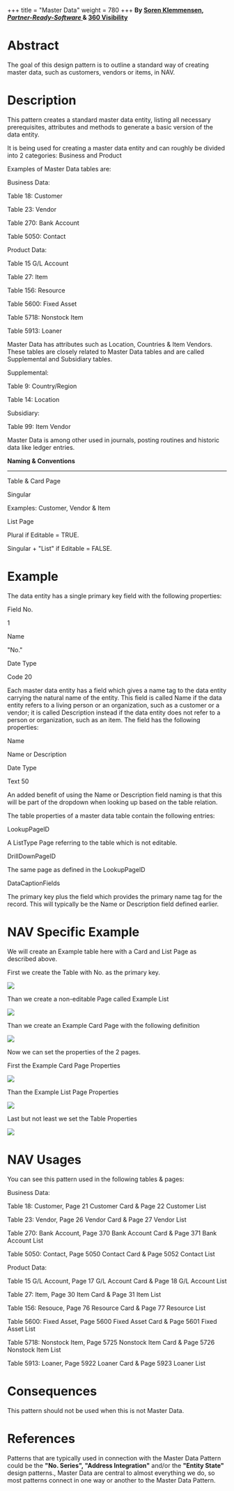 +++
title = "Master Data"
weight = 780
+++
__By [Soren Klemmensen][anchor0], [_Partner-Ready-Software_ ][anchor1]& [360 Visibility][anchor2]__

# Abstract

The goal of this design pattern is to outline a standard way of creating master data, such as customers, vendors or items, in NAV.

# Description

This pattern creates a standard master data entity, listing all necessary prerequisites, attributes and methods to generate a basic version of the data entity.

It is being used for creating a master data entity and can roughly be divided into 2 categories: Business and Product

Examples of Master Data tables are:

Business Data:

Table 18: Customer

Table 23: Vendor

Table 270: Bank Account

Table 5050: Contact

Product Data:

Table 15 G/L Account

Table 27: Item

Table 156: Resource

Table 5600: Fixed Asset

Table 5718: Nonstock Item

Table 5913: Loaner

Master Data has attributes such as Location, Countries & Item Vendors. These tables are closely related to Master Data tables and are called Supplemental and Subsidiary tables.

Supplemental:

Table 9: Country/Region

Table 14: Location

Subsidiary:

Table 99: Item Vendor

Master Data is among other used in journals, posting routines and historic data like ledger entries.

**Naming & Conventions**

****

Table & Card Page

Singular

Examples: Customer, Vendor & Item

List Page

Plural if Editable = TRUE. 

Singular + "List" if Editable = FALSE.

# Example

The data entity has a single primary key field with the following properties:

Field No.

1

Name

"No."

Date Type

Code 20

Each master data entity has a field which gives a name tag to the data entity carrying the natural name of the entity. This field is called Name if the data entity refers to a living person or an organization, such as a customer or a vendor; it is called Description instead if the data entity does not refer to a person or organization, such as an item. The field has the following properties:

Name

Name or Description

Date Type

Text 50

An added benefit of using the Name or Description field naming is that this will be part of the dropdown when looking up based on the table relation.

The table properties of a master data table contain the following entries:

LookupPageID

A ListType Page referring to the table which is not editable.

DrillDownPageID

The same page as defined in the LookupPageID

DataCaptionFields

The primary key plus the field which provides the primary name tag for the record. This will typically be the Name or Description field defined earlier.

# NAV Specific Example

We will create an Example table here with a Card and List Page as described above.

First we create the Table with No. as the primary key.

[![ ][image0]][anchor3]

Than we create a non-editable Page called Example List

[![ ][image1]][anchor4]

Than we create an Example Card Page with the following definition

[![ ][image2]][anchor5]

Now we can set the properties of the 2 pages.

First the Example Card Page Properties

[![ ][image3]][anchor6]

Than the Example List Page Properties

[![ ][image4]][anchor7]

Last but not least we set the Table Properties

[![ ][image5]][anchor8]

# NAV Usages 

You can see this pattern used in the following tables & pages:

Business Data:

Table 18: Customer, Page 21 Customer Card & Page 22 Customer List

Table 23: Vendor, Page 26 Vendor Card & Page 27 Vendor List

Table 270: Bank Account, Page 370 Bank Account Card & Page 371 Bank Account List

Table 5050: Contact, Page 5050 Contact Card & Page 5052 Contact List

Product Data:

Table 15 G/L Account, Page 17 G/L Account Card & Page 18 G/L Account List

Table 27: Item, Page 30 Item Card & Page 31 Item List

Table 156: Resouce, Page 76 Resource Card & Page 77 Resource List

Table 5600: Fixed Asset, Page 5600 Fixed Asset Card & Page 5601 Fixed Asset List

Table 5718: Nonstock Item, Page 5725 Nonstock Item Card & Page 5726 Nonstock Item List

Table 5913: Loaner, Page 5922 Loaner Card & Page 5923 Loaner List

# Consequences

This pattern should not be used when this is not Master Data.

# References

Patterns that are typically used in connection with the Master Data Pattern could be the **"No. Series", "Address Integration"** and/or the **"Entity State"** design patterns., Master Data are central to almost everything we do, so most patterns connect in one way or another to the Master Data Pattern.



[anchor0]: http://mvp.microsoft.com/en-us/mvp/Soren%20Klemmensen-5001002 "Soren Klemmensen"
[anchor1]: http://partner-ready-software.com/ "Partner-Ready-Software"
[anchor2]: http://www.360visibility.com/ "360 Visibility"
[anchor3]: Table.PNG
[anchor4]: PageListDefinition.PNG
[anchor5]: PageCardDefinition.PNG
[anchor6]: PageCardPropertiesV2.PNG
[anchor7]: PageListPropertiesV2.PNG
[anchor8]: TablePropertiesV2.PNG


[image0]: Table.PNG
[image1]: PageListDefinition.PNG
[image2]: PageCardDefinition.PNG
[image3]: PageCardPropertiesV2.PNG
[image4]: PageListPropertiesV2.PNG
[image5]: TablePropertiesV2.PNG
